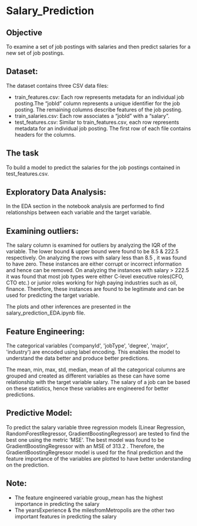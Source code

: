 # Salary_Prediction
## Objective
To examine a set of job postings with salaries and then predict salaries for a new set of job postings.

## Dataset:

The dataset contains three CSV data files:
- train_features.csv: Each row represents metadata for an individual job posting.The “jobId” column represents a unique identifier for the job posting. The remaining columns describe features of the job posting.
-	train_salaries.csv: Each row associates a “jobId” with a “salary”.
-	test_features.csv: Similar to train_features.csv, each row represents metadata for an individual job posting.
The first row of each file contains headers for the columns. 

## The task
To build a model to predict the salaries for the job postings contained in test_features.csv.

## Exploratory Data Analysis:
In the EDA section in the notebook analysis are performed to find relationships between each variable and the target variable.

## Examining outliers:
The salary column is examined for outliers by analyzing the IQR of the variable. The lower bound & upper bound were found to be 8.5 & 222.5 respectively. On analyzing the rows with salary less than 8.5 , it was found to have zero. These instances are either corrupt or incorrect information and hence can be removed. On analyzing the instances with salary > 222.5 it was found that most job types were either C-level executive roles(CFO, CTO etc.) or junior roles working for high paying industries such as oil, finance. Therefore, these instances are found to be legitimate and can be used for predicting the target variable.

The plots and other inferences are presented in the salary_prediction_EDA.ipynb file.

## Feature Engineering:
The categorical variables ('companyId', 'jobType', 'degree', 'major', 'industry') are encoded using label encoding. This enables the model to understand the data better and produce better predictions.

The mean, min, max, std, median, mean of all the categorical columns are grouped and created as different variables as these can have some relationship with the target variable salary. The salary of a job can be based on these statistics, hence these variables are engineered for better predictions.

## Predictive Model:
To predict the salary variable three regression models (Linear Regression, RandomForestRegressor, GradientBoostingRegressor) are tested to find the best one using the metric ‘MSE’. The best model was found to be GradientBoostingRegressor with an MSE of 313.2 . Therefore, the GradientBoostingRegressor model is used for the final prediction and the feature importance of the variables are plotted to have better understanding on the prediction. 

## Note:
- The feature engineered variable group_mean has the highest importance in predicting the salary
- The yearsExperience & the milesfromMetropolis are the other two important features in predicting the salary

